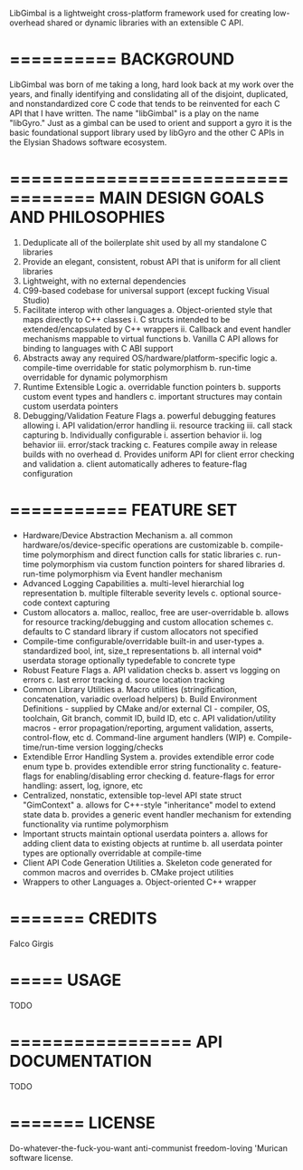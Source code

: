 LibGimbal is a lightweight cross-platform framework used for creating low-overhead shared or dynamic libraries with an extensible C API.

==========
BACKGROUND
==========
LibGimbal was born of me taking a long, hard look back at my work over the years, and finally identifying and conslidating all of the disjoint, duplicated, and nonstandardized core C code that tends to be reinvented for each C API that I have written. The name "libGimbal" is a play on the name "libGyro." Just as a gimbal can be used to orient and support a gyro it is the basic foundational support library used by libGyro and the other C APIs in the Elysian Shadows software ecosystem.

==================================
MAIN DESIGN GOALS AND PHILOSOPHIES
==================================
1) Deduplicate all of the boilerplate shit used by all my standalone C libraries
2) Provide an elegant, consistent, robust API that is uniform for all client libraries
3) Lightweight, with no external dependencies
4) C99-based codebase for universal support (except fucking Visual Studio)
5) Facilitate interop with other languages
	a. Object-oriented style that maps directly to C++ classes
		i. C structs intended to be extended/encapsulated by C++ wrappers
		ii. Callback and event handler mechanisms mappable to virtual functions
	b. Vanilla C API allows for binding to languages with C ABI support
6) Abstracts away any required OS/hardware/platform-specific logic 
	a. compile-time overridable for static polymorphism
	b. run-time overridable for dynamic polymorphism
7) Runtime Extensible Logic 
	a. overridable function pointers
	b. supports custom event types and handlers
	c. important structures may contain custom userdata pointers
8) Debugging/Validation Feature Flags
	a. powerful debugging features allowing 
		i. API validation/error handling
		ii. resource tracking
		iii. call stack capturing
	b. Individually configurable
		i. assertion behavior
		ii. log behavior
		iii. error/stack tracking
	c. Features compile away in release builds with no overhead
	d. Provides uniform API for client error checking and validation
		a. client automatically adheres to feature-flag configuration

===========
FEATURE SET
===========
- Hardware/Device Abstraction Mechanism
	a. all common hardware/os/device-specific operations are customizable
	b. compile-time polymorphism and direct function calls for static libraries
	c. run-time polymorphism via custom function pointers for shared libraries
	d. run-time polymorphism via Event handler mechanism
- Advanced Logging Capabilities
	a. multi-level hierarchial log representation
	b. multiple filterable severity levels
	c. optional source-code context capturing 
- Custom allocators
	a. malloc, realloc, free are user-overridable
	b. allows for resource tracking/debugging and custom allocation schemes
	c. defaults to C standard library if custom allocators not specified
- Compile-time configurable/overridable built-in and user-types 
	a. standardized bool, int, size_t representations
	b. all internal void* userdata storage optionally typedefable to concrete type
- Robust Feature Flags 
	a. API validation checks
	b. assert vs logging on errors
	c. last error tracking
	d. source location tracking
- Common Library Utilities
	a. Macro utilities (stringification, concatenation, variadic overload helpers)
	b. Build Environment Definitions
		- supplied by CMake and/or external CI
		- compiler, OS, toolchain, Git branch, commit ID, build ID, etc
	c. API validation/utility macros 
		- error propagation/reporting, argument validation, asserts, control-flow, etc
	d. Command-line argument handlers (WIP)
	e. Compile-time/run-time version logging/checks
- Extendible Error Handling System
	a. provides extendible error code enum type
	b. provides extendible error string functionality
	c. feature-flags for enabling/disabling error checking
	d. feature-flags for error handling: assert, log, ignore, etc
- Centralized, nonstatic, extensible top-level API state struct "GimContext"
	a. allows for C++-style "inheritance" model to extend state data
	b. provides a generic event handler mechanism for extending functionality via runtime polymorphism
- Important structs maintain optional userdata pointers
	a. allows for adding client data to existing objects at runtime
	b. all userdata pointer types are optionally overridable at compile-time
- Client API Code Generation Utilities
	a. Skeleton code generated for common macros and overrides
	b. CMake project utilities
- Wrappers to other Languages
	a. Object-oriented C++ wrapper

=======
CREDITS
=======
Falco Girgis

=====
USAGE
=====
TODO

=================
API DOCUMENTATION
=================
TODO

=======
LICENSE
=======
Do-whatever-the-fuck-you-want anti-communist freedom-loving 'Murican software license.